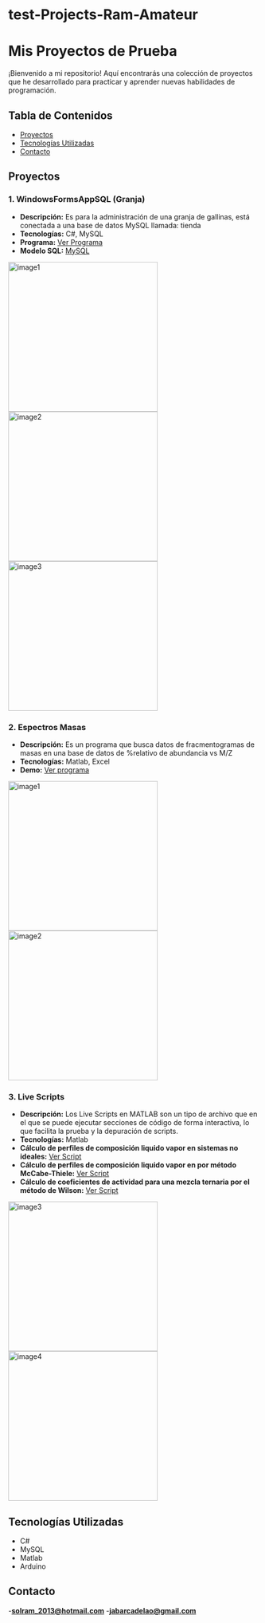 # test-Projects-Ram-Amateur
# Mis Proyectos de Prueba

¡Bienvenido a mi repositorio! Aquí encontrarás una colección de proyectos que he desarrollado para practicar y aprender nuevas habilidades de programación.

## Tabla de Contenidos
- [Proyectos](#proyectos)
- [Tecnologías Utilizadas](#tecnologías-utilizadas)
- [Contacto](#contacto)

## Proyectos

### 1. WindowsFormsAppSQL (Granja)
- **Descripción:** Es para la administración de una granja de gallinas, está conectada a una base de datos MySQL llamada: tienda
- **Tecnologías:** C#, MySQL
- **Programa:** [Ver Programa](./WindowsFormsAppSQL)
- **Modelo SQL:** [MySQL](./modeltienda.mwb)
  

<img src="https://github.com/user-attachments/assets/05ac456e-89c8-4e33-aa93-0fc176eeb1cb" alt="image1" width="300"/>
<img src="https://github.com/user-attachments/assets/5216ab25-f29c-45b9-8676-a7b347e775b4" alt="image2" width="300"/>
<img src="https://github.com/user-attachments/assets/4f2fb639-98ba-45e3-9cbb-352babe6f52f" alt="image3" width="300"/>



### 2. Espectros Masas
- **Descripción:** Es un programa que busca datos de fracmentogramas de masas en una base de datos de %relativo de abundancia vs M/Z
- **Tecnologías:** Matlab, Excel
- **Demo:** [Ver programa](./espectromasas)

<img src="https://github.com/user-attachments/assets/33a91c75-1db1-48fd-ac29-16a1f268f4a3" alt="image1" width="300" height="300"/>
<img src="https://github.com/user-attachments/assets/24897658-a029-419c-a6b2-abbd08c5ff67" alt="image2" width="300" height="300"/>



### 3. Live Scripts
- **Descripción:** Los Live Scripts en MATLAB son un tipo de archivo que en el que se puede ejecutar secciones de código de forma interactiva, lo que facilita la prueba y la depuración de scripts.
- **Tecnologías:** Matlab
- **Cálculo de perfiles de composición liquido vapor en sistemas no ideales:** [Ver Script](./destilacion_noideal.mlx)
- **Cálculo de perfiles de composición liquido vapor en por método McCabe-Thiele:** [Ver Script](./metodo_macabe_noideal.mlx)
- **Cálculo de coeficientes de actividad para una mezcla ternaria por el método de Wilson:** [Ver Script](./gamma_wilson.mlx)




<img src="https://github.com/user-attachments/assets/2e15a8d2-316c-4890-af28-492c59c1a759" alt="image3" width="300" height="300"/>
<img src="https://github.com/user-attachments/assets/bfca4ac8-01d1-4a81-bd3b-c8cce28f69b1" alt="image4" width="300" height="300"/>

## Tecnologías Utilizadas
- C#
- MySQL
- Matlab
- Arduino

## Contacto
-**solram_2013@hotmail.com**
-**jabarcadelao@gmail.com**

